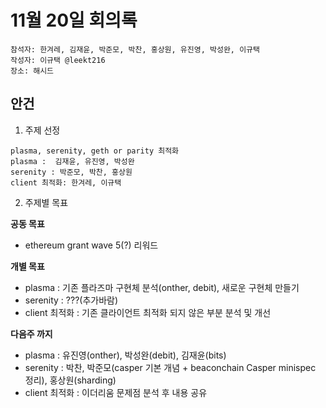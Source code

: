 # 11월 20일 회의록

```
참석자: 한겨레, 김재윤, 박준모, 박찬, 홍상원, 유진영, 박성완, 이규택
작성자: 이규택 @leekt216
장소: 해시드
```

## 안건
1. 주제 선정
```
plasma, serenity, geth or parity 최적화
plasma :  김재윤, 유진영, 박성완
serenity : 박준모, 박찬, 홍상원
client 최적화: 한겨레, 이규택
```

2. 주제별 목표

**공동 목표**
- ethereum grant wave 5(?) 리워드

**개별 목표**
- plasma : 기존 플라즈마 구현체 분석(onther, debit), 새로운 구현체 만들기
- serenity : ???(추가바람)
- client 최적화 : 기존 클라이언트 최적화 되지 않은 부분 분석 및 개선

**다음주 까지**
- plasma : 유진영(onther), 박성완(debit), 김재윤(bits)
- serenity : 박찬, 박준모(casper 기본 개념 + beaconchain Casper minispec 정리), 홍상원(sharding)
- client 최적화 : 이더리움 문제점 분석 후 내용 공유
